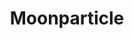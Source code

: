---
title: "Moonparticle"
summary: "Moonparticle is the music collective put together in 2017 by virtuoso guitarist / producer Niko Tsonev featuring pianist Adam Holzman , saxophonist Theo Travis , drummer Craig Blundell , violinist Samy Bishai and vocalist Grog Lisee ."
image: "moonparticle.jpg"
apple_music_artist_url: "https://music.apple.com/gb/artist/moonparticle/1314471207"
wikipedia_url: "none"
---